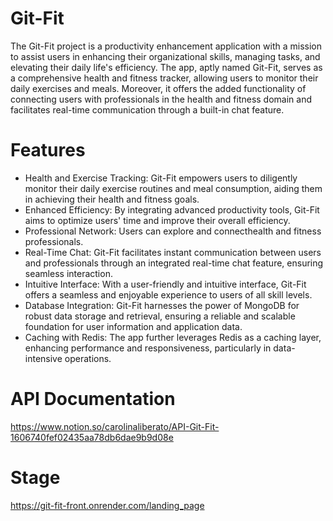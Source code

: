 # Git-Fit
The Git-Fit project is a productivity enhancement application with a mission to assist users in enhancing their organizational skills, managing tasks, and elevating their daily life's efficiency. The app, aptly named Git-Fit, serves as a comprehensive health and fitness tracker, allowing users to monitor their daily exercises and meals. Moreover, it offers the added functionality of connecting users with professionals in the health and fitness domain and facilitates real-time communication through a built-in chat feature.

# Features
- Health and Exercise Tracking: Git-Fit empowers users to diligently monitor their daily exercise routines and meal consumption, aiding them in achieving their health and fitness goals.
- Enhanced Efficiency: By integrating advanced productivity tools, Git-Fit aims to optimize users' time and improve their overall efficiency.
- Professional Network: Users can explore and connecthealth and fitness professionals.
- Real-Time Chat: Git-Fit facilitates instant communication between users and professionals through an integrated real-time chat feature, ensuring seamless interaction.
- Intuitive Interface: With a user-friendly and intuitive interface, Git-Fit offers a seamless and enjoyable experience to users of all skill levels.
- Database Integration: Git-Fit harnesses the power of MongoDB for robust data storage and retrieval, ensuring a reliable and scalable foundation for user information and application data.
- Caching with Redis: The app further leverages Redis as a caching layer, enhancing performance and responsiveness, particularly in data-intensive operations.

# API Documentation
https://www.notion.so/carolinaliberato/API-Git-Fit-1606740fef02435aa78db6dae9b9d08e

# Stage
https://git-fit-front.onrender.com/landing_page
